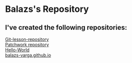 # Balazs's Repository  

## I've created the following repositories:

[Git-lesson-repository](https://github.com/balazs-varga/git-lesson-repository) <br> 
[Patchwork repository](https://github.com/balazs-varga/patchwork) <br> 
[Hello-World](https://github.com/balazs-varga/hello-world) <br>
[balazs-varga.github.io](https://github.com/balazs-varga/balazs-varga.github.io)